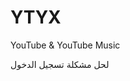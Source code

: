 # YTYX
YouTube &amp; YouTube Music

 لحل مشكلة تسجيل الدخول
<script src="https://gist.github.com/BandarHL/492d50de46875f9ac7a056aad084ac10.js"></script>
